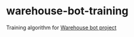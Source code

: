 # warehouse-bot-training
Training algorithm for [Warehouse bot project](https://github.com/Pawcharz/warehouse-bot)
